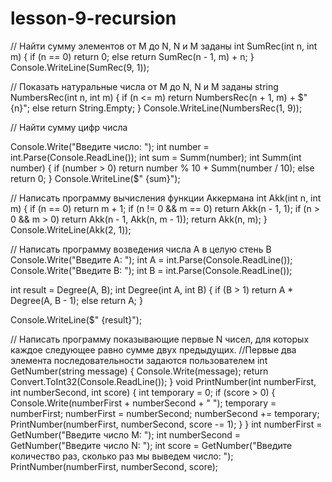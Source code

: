 # lesson-9-recursion
// Найти сумму элементов от M до N, N и M заданы
int SumRec(int n, int m)
{
    if (n == 0) return 0;
    else return SumRec(n - 1, m) + n;
}
Console.WriteLine(SumRec(9, 1));

// Показать натуральные числа от M до N, N и M заданы
string NumbersRec(int n, int m)
{
    if (n <= m) return NumbersRec(n + 1, m) + $"{n}";
    else return String.Empty;
}
Console.WriteLine(NumbersRec(1, 9));

// Найти сумму цифр числа

Console.Write("Введите число: ");
int number = int.Parse(Console.ReadLine());
int sum = Summ(number);
int Summ(int number)
{
    if (number > 0)
        return
        number % 10 + Summ(number / 10);
    else
        return 0;
}
Console.WriteLine($" {sum}");

// Написать программу вычисления функции Аккермана
int Akk(int n, int m)
{
    if (n == 0) return m + 1;
    if (n != 0 && m == 0) return Akk(n - 1, 1);
    if (n > 0 && m > 0) return Akk(n - 1, Akk(n, m - 1));
    return Akk(n, m);
}
Console.WriteLine(Akk(2, 1));

// Написать программу возведения числа А в целую стень B
Console.Write("Введите A: ");
int A = int.Parse(Console.ReadLine());
Console.Write("Введите B: ");
int B = int.Parse(Console.ReadLine());

int result = Degree(A, B);
int Degree(int A, int B)
{
    if (B > 1)
        return A * Degree(A, B - 1);
    else
        return A;
}

Console.WriteLine($" {result}");

// Написать программу показывающие первые N чисел, для которых каждое следующее равно сумме двух предыдущих. 
//Первые два элемента последовательности задаются пользователем
int GetNumber(string message)
{
    Console.Write(message);
    return Convert.ToInt32(Console.ReadLine());
}
void PrintNumber(int numberFirst, int numberSecond, int score)
{
    int temporary = 0;
    if (score > 0)
    {
        Console.Write(numberFirst + numberSecond + " ");
        temporary = numberFirst;
        numberFirst = numberSecond;
        numberSecond += temporary;
        PrintNumber(numberFirst, numberSecond, score -= 1);
    }
}
int numberFirst = GetNumber("Введите число M: ");
int numberSecond = GetNumber("Введите число N: ");
int score = GetNumber("Введите количество раз, сколько раз мы выведем число: ");
PrintNumber(numberFirst, numberSecond, score);
